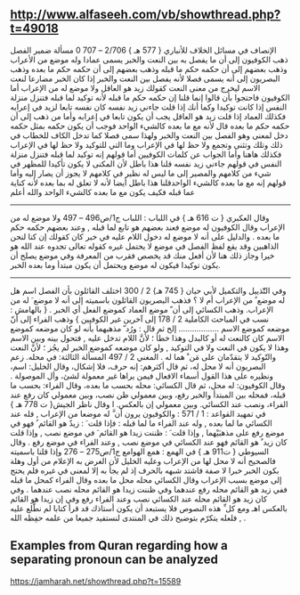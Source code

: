 ## http://www.alfaseeh.com/vb/showthread.php?t=49018

الإنصاف في مسائل الخلاف للأنباري { 577 هـ } 2/706 – 707
0 مسألة ضمير الفصل
ذهب الكوفيون إلى أن ما يفصل به بين النعت والخبر يسمى عمادا وله موضع من الأعراب وذهب بعضهم إلى أن حكمه حكم ما قبله وذهب بعضهم إلى أن حكمه حكم ما بعده وذهب البصريون إلى أنه يسمى فصلا لأنه يفصل بين النعت والخبر إذا كان الخبر مضارعا لنعت الاسم ليخرج من معنى النعت كقولك زيد هو العاقل ولا موضع له من الإعراب
أما الكوفيون فاحتجوا بأن قالوا إنما قلنا إن حكمه حكم ما قبله لأنه توكيد لما قبله فتنزل منزلة النفس إذا كانت توكيدا وكما أنك إذا قلت جاءني زيد نفسه كان نفسه تابعا لزيد في إعرابه فكذلك العماد إذا قلت زيد هو العاقل يجب أن يكون تابعا في إعرابه
وأما من ذهب إلى أن حكمه حكم ما بعده قال لأنه مع ما بعده كالشيء الواحد فوجب أن يكون حكمه بمثل حكمه دخل لمعنى وهو الفصل بين النعت والخبر ولهذا سمى فصلا كما تدخل الكاف للخطاب في ذلك وتلك وتثنى وتجمع ولا حظ لها في الإعراب وما التي للتوكيد ولا حظ لها في الإعراب فكذلك هاهنا
وأما الجواب عن كلمات الكوفيين أما قولهم إنه توكيد لما قبله فتنزل منزلة النفس في قولهم جاءني زيد نفسه قلنا هذا باطل لأن المكنى لا يكون تأكيدا للمظهر في شيء من كلامهم والمصير إلى ما ليس له نظير في كلامهم لا يجوز أن يصار إليه
وأما قولهم إنه مع ما بعده كالشيء الواحدقلنا هذا باطل أيضا لأنه لا تعلق له بما بعده لأنه كناية عما قبله فكيف يكون مع ما بعده كالشيء الواحد والله أعلم
***********
وقال العكبري { ت 616 هـ } في اللباب : اللباب ج1/ص496 – 497
ولا موضع له من الإعراب وقال الكوفيون له موضع فعند بعضهم هو تابع لما قبله , وعند بعضهم حكمه حكم ما بعده .
والدليل على أنه لا موضع له دخول اللام عليه في خبر كان كقولك إن كنا
لنحن الذاهبين وقد يقع لفظ الفصل في موضع لا يحتمل غيره كقوله تعالى تجدوه عند الله هو خيرا وجاز ذلك هنا لأن أفعل منك قد يخصص فقرب من المعرفة وفي موضع يصلح أن يكون توكيدا فيكون له موضع ويحتمل أن يكون مبتدأ وما بعده الخبر.
*****************

وفي التّّذييل والتكميل لأبي حيان { 745 هـ} 2 / 300 اختلف القائلون بأن الفصل اسم هل له موضع ٌ من الإعراب أم لا ؟
فذهب البصريون القائلون باسميته إلى أنه لا موضع َ له من الإعراب.
وذهب الكسائي إلى أن ّ موضع العماد كموضع الفعل أي الخبر . { بالهامش : نسب في المباحث الكاملية 2 / 178 إلى آخرين غير الكوفيين }
وذهب الفراء إلى أنّ موضعه كموضع الاسم ..................
إلخ
ثم قال : ورُد ّ مذهبهما بأنه لو كان موضعه كموضع الاسم كان كالنعت له أو كالبدل وهذا خطأ ؛ لأنَّ اللام تدخل عليه , فتحول بينه وبين الاسم وهذا لا يكون في النعت ولا في التوكيد , ولو كان موضعه كموضع الخبر لم يجُز ؛ لأنَّ النعت والتّوكيد لا يتقدّمان على مَن ْ هما له .
المغني 2 / 497
المسألة الثالثة: في محله. زعم البصريون أنه لا محل له، ثم قال أكثرهم: إنه حرف، فلا إشكال،
وقال الخليل: اسم، ونظيره على هذا القول أسماء الافعال فيمن يراها غير معمولة لشئ، وأل الموصولة .
وقال الكوفيون: له محل، ثم قال الكسائي: محله بحسب ما بعده، وقال الفراء: بحسب ما قبله، فمحله بين المبتدأ والخبر رفع، وبين معمولي ظن نصب، وبين معمولي كان رفع عند الفراء، ونصب عند الكسائي. وبين معمولي إن بالعكس. ا
وقال ناظر الجيش{ ت 778 هـ } في تمهيد القواعد : 1 / 571 : والكوفيون يرون أن َّ له موضعا من الإعراب , فله عند الكسائي ما لما بعده , وله عند الفراء ما لما قبله : فإذا قلت َ : زيدٌ هو القائم ُ فهو في موضع رفع على مذهبَيْهما , وإذا قلت َ : ظننت زيدا هو القائم َ في موضع نصب , وإذا قلت كان زيد ٌ هو القائم فهو عند الكسائي في موضع نصب , وعند الفراء في موضع رفع .
وقال السيوطي { ت911 هـ } في الهمع : همع الهوامع ج1/ص275 – 276
وإذا قلنا باسميته فالصحيح أنه لا محل لها من الإعراب وعليه الخليل لأن الغرض به الإعلام من أول وهلة بكون الخبر خبرا لا صفة فاشتد شبهه بالحرف إذ لم يجأ به إلا لمعنى في غيره فلم يحتج إلى موضع بسبب الإعراب
وقال الكسائي محله محل ما بعده
وقال الفراء كمحل ما قبله ففي زيد هو القائم محله رفع عندهما
وفي ظننت زيدا هو القائم محله نصب عندهما .
وفي كان زيد هو القائم محله عند الكسائي نصب وعند الفراء رفع
وفي إن زيدا هو القائم بالعكس اهـ
ومع كل ِّ هذه النصوص فلا يستبعد أن يكون أستاذك قد قرأ كتابا لم نطَّلع عليه , فلعله يتكرّم بتوضيح ذلك في المنتدى لنستفيد جميعا من علمه حفِظه الله .

## Examples from Quran regarding how a separating pronoun can be analyzed

https://jamharah.net/showthread.php?t=15589

